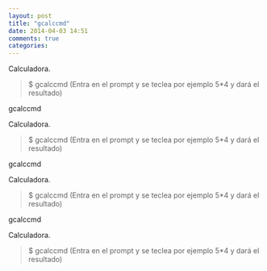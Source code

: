 ```yaml
---
layout: post
title: "gcalccmd"
date: 2014-04-03 14:51
comments: true
categories: 
---
```

Calculadora.

>$ gcalccmd (Entra en el prompt y se teclea por ejemplo 5*4 y dará el resultado)

gcalccmd

Calculadora.

>$ gcalccmd (Entra en el prompt y se teclea por ejemplo 5*4 y dará el resultado)

gcalccmd

Calculadora.

>$ gcalccmd (Entra en el prompt y se teclea por ejemplo 5*4 y dará el resultado)

gcalccmd

Calculadora.

>$ gcalccmd (Entra en el prompt y se teclea por ejemplo 5*4 y dará el resultado)

